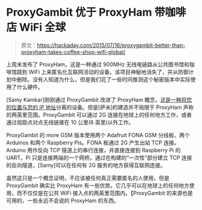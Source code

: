 # ProxyGambit 优于 ProxyHam 带咖啡店 WiFi 全球

> 原文：<https://hackaday.com/2015/07/16/proxygambit-better-than-proxyham-takes-coffee-shop-wifi-global/>

上周末发布了 ProxyHam，这是一种通过 900MHz 无线电链路从公共图书馆和咖啡馆跳到 WiFi 上来匿名化互联网活动的设备。该项目神秘地消失了，并从防御计划中删除。没有人知道为什么，但是我们花了一些时间推测这个秘密版本中实际使用了什么硬件。

[Samy Kamkar]刚刚通过 ProxyGambit 改进了 ProxyHam 概念，[这是一种将您的位置与您的 IP 地址](http://samy.pl/proxygambit/)分离的设备。但是[萨米]的建造并不局限于 ProxyHam 声称的两英里范围。ProxyGambit 可以通过 2G 连接在地球上的任何地方工作，或者通过视距点对点无线链接在 10 公里(6 英里)以外工作。

ProxyGambit 的 more GSM 版本使用两个 Adafruit FONA GSM 分线板、两个 Arduinos 和两个 Raspberry Pis。FONA 板通过 2G 产生出站 TCP 连接。Arduino 用作反向 TCP 隧道上的串行连接，并直接连接到 Raspberry Pi 的 UART。Pi 只是连接两端的一个网桥。通过在构建的“一次性”部分建立 TCP 连接的反向隧道，[Samy]可以在任何有 2G 服务的地方获得互联网连接。

虽然这只是一个概念证明，不应该被任何真正需要匿名的人使用，但是 ProxyGambit 确实比 ProxyHam 有一些优势。它几乎可以在地球上的任何地方使用，而不仅仅是在公共 WiFi 接入点的两英里范围内。【ProxyGambit 的来源也是可用的，一些永远不会说的 ProxyHam 的东西。
